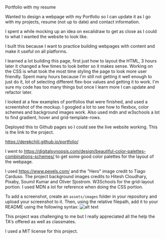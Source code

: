 <Portfolio>

Portfolio with my resume

Wanted to design a webpage with my Portfolio so I can update it as I go with my projects, resume (not up to date) and contact information.

I spent a while mocking up an idea on excalidraw to get as close as I could to what I wanted the website to look like.

I built this because I want to practice building webpages with content and make it useful on all platforms.

I learned a lot building this page, first just how to layout the HTML, 3 hours later it changed a few times to look better so it makes sense. Working on the CSS is what took the most time styling the page to look more user friendly. Spent many hours because I'm still not getting it well enough to just do it, lot of selecting different flex-box values and getting it to work. I'm sure my code has too many things but once I learn more I can update and refactor later.

I looked at a few examples of portfolios that were finished, and used a screentshot of the mockup. I googled a lot to see how to flexbox, color schemes and background images work. Also used mdn and w3schools a lot to find gradient, hover and grid-template-rows.

Deployed this to Github pages so I could see the live website working. This is the link to the project.

https://derekchili.github.io/portfolio/

I went to https://digitalsynopsis.com/design/beautiful-color-palettes-combinations-schemes/ to get some good color palettes for the layout of the webpage.

I used https://www.pexels.com/ and the "Hero" image credit to Tiago Carduso. The project background images credits to Hitesh Cloudhary, Pixaby, Soumil Kumar and Oliver Sjostrom.
W3Schools for the grid-layout portion. I used MDN a lot for reference when doing the CSS portion.

To add a screenshot, create an `assets/images` folder in your repository and upload your screenshot to it. Then, using the relative filepath, add it to your README using the following syntax:
![alt text](./images/screenshot.png)

This project was challenging to me but I really appreciated all the help the TA's offered as well as classmates.

I used a MIT license for this project.
